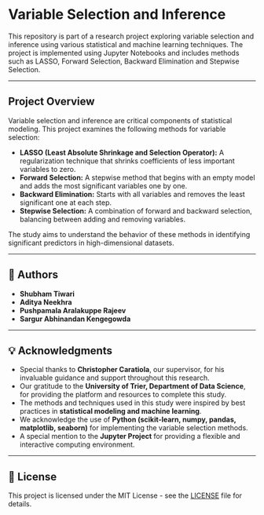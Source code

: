 # Variable Selection and Inference

This repository is part of a research project exploring variable selection and inference using various statistical and machine learning techniques. The project is implemented using Jupyter Notebooks and includes methods such as LASSO, Forward Selection, Backward Elimination and Stepwise Selection.

---

## Project Overview

Variable selection and inference are critical components of statistical modeling. This project examines the following methods for variable selection:

- **LASSO (Least Absolute Shrinkage and Selection Operator):** A regularization technique that shrinks coefficients of less important variables to zero.
- **Forward Selection:** A stepwise method that begins with an empty model and adds the most significant variables one by one.
- **Backward Elimination:** Starts with all variables and removes the least significant one at each step.
- **Stepwise Selection:** A combination of forward and backward selection, balancing between adding and removing variables.

The study aims to understand the behavior of these methods in identifying significant predictors in high-dimensional datasets.

---
## 👥 Authors
- **Shubham Tiwari**
- **Aditya Neekhra**
- **Pushpamala Aralakuppe Rajeev**
- **Sargur Abhinandan Kengegowda**

---

## 💡 Acknowledgments
- Special thanks to **Christopher Caratiola**, our supervisor, for his invaluable guidance and support throughout this research.
- Our gratitude to the **University of Trier, Department of Data Science**, for providing the platform and resources to complete this study.
- The methods and techniques used in this study were inspired by best practices in **statistical modeling and machine learning**.
- We acknowledge the use of **Python (scikit-learn, numpy, pandas, matplotlib, seaborn)** for implementing the variable selection methods.
- A special mention to the **Jupyter Project** for providing a flexible and interactive computing environment.

---

## 📄 License

This project is licensed under the MIT License - see the [LICENSE](LICENSE) file for details.
